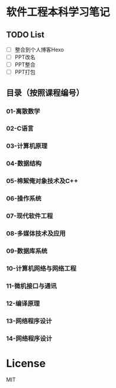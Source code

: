 # 软件工程本科学习笔记

## TODO List

- [ ] 整合到个人博客Hexo
- [ ] PPT改名
- [ ] PPT整合
- [ ] PPT打包

## 目录（按照课程编号）

### 01-离散数学

### 02-C语言

### 03-计算机原理

### 04-数据结构

### 05-棉絮俺对象技术及C++

### 06-操作系统

### 07-现代软件工程

### 08-多媒体技术及应用

### 09-数据库系统

### 10-计算机网络与网络工程

### 11-微机接口与通讯

### 12-编译原理

### 13-网络程序设计

### 14-网络程序设计

# License

MIT
